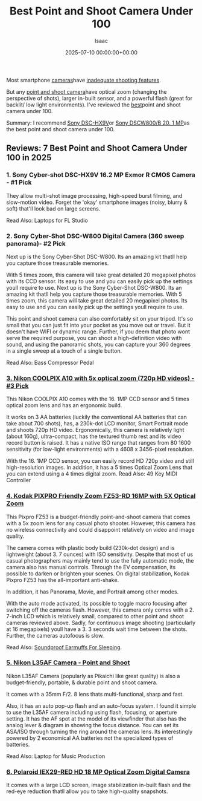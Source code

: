 ﻿---
title: Best Point and Shoot Camera Under 100
description: Most smartphone cameras have inadequate shooting features . But any point and shoot camera have optical zoom changing the perspective of shots, larger...
slug: /best-point-and-shoot-camera-under-100/
date: 2025-07-10 00:00:00+00:00
lastmod: 2025-07-10 00:00:00+03:00
author: Isaac
categories:
- Cameras
tags:
- cameras
- best
- point
layout: post
---

Most smartphone [cameras](https://pestpolicy.com/best-compact-cameras-under-300/)have [inadequate shooting features](https://www.cnet.com/news/10-ways-a-point-and-shoot-camera-beats-your-phones/).

But any [point and shoot camera](https://en.wikipedia.org/wiki/Point-and-shoot_camera)have optical zoom (changing the perspective of shots), larger in-built sensor, and a powerful flash (great for backlit/ low light environments). I've reviewed the [best](https://pestpolicy.com/best-drones-for-still-photography/)point and shoot camera under 100.

Summary: I recommend [Sony DSC-HX9V](https://www.amazon.com/dp/B004HYFX0C/?tag=p-policy-20)or [Sony DSCW800/B 20. 1 MP](https://www.amazon.com/dp/B00I8BIBCW/?tag=p-policy-20)as the best point and shoot camera under 100.

##  Reviews: 7 Best Point and Shoot Camera Under 100 in 2025

###  **1. Sony Cyber-shot DSC-HX9V 16.2 MP Exmor R CMOS Camera - #1 Pick**

They allow multi-shot image processing, high-speed burst filming, and slow-motion video. Forget the 'okay' smartphone images (noisy, blurry & soft) that'll look bad on large screens.

Read Also: Laptops for FL Studio

###  **2. Sony Cyber-Shot DSC-W800 Digital Camera (360 sweep panorama)- #2 Pick**

Next up is the Sony Cyber-Shot DSC-W800. Its an amazing kit thatll help you capture those treasurable memories.

With 5 times zoom, this camera will take great detailed 20 megapixel photos with its CCD sensor. Its easy to use and you can easily pick up the settings youll require to use. Next up is the Sony Cyber-Shot DSC-W800. Its an amazing kit thatll help you capture those treasurable memories. With 5 times zoom, this camera will take great detailed 20 megapixel photos. Its easy to use and you can easily pick up the settings youll require to use.

This point and shoot camera can also comfortably sit on your tripod. It's so small that you can just fit into your pocket as you move out or travel. But it doesn't have WIFI or dynamic range. Further, if you deem that photo wont serve the required purpose, you can shoot a high-definition video with sound, and using the panoramic shots, you can capture your 360 degrees in a single sweep at a touch of a single button.

Read Also: Bass Compressor Pedal

###  [3. Nikon COOLPIX A10 with 5x optical zoom (720p HD videos) - #3 Pick](https://www.amazon.com/dp/B01MRCWQRM/?tag=p-policy-20)

This Nikon COOLPIX A10 comes with the 16. 1MP CCD sensor and 5 times optical zoom lens and has an ergonomic build.

It works on 3 AA batteries (luckily the conventional AA batteries that can take about 700 shots), has, a 230k-dot LCD monitor, Smart Portrait mode and shoots 720p HD video. Ergonomically, this camera is relatively light (about 160g), ultra-compact, has the textured thumb rest and its video record button is raised. It has a native ISO range that ranges from 80 1600 sensitivity (for low-light environments) with a 4608 x 3456-pixel resolution.

With the 16. 1MP CCD sensor, you can easily record HD 720p video and still high-resolution images. In addition, it has a 5 times Optical Zoom Lens that you can extend using a 4 times digital zoom. Read Also: 49 Key MIDI Controller

###  [4. Kodak PIXPRO Friendly Zoom FZ53-RD 16MP with 5X Optical Zoom](https://www.amazon.com/dp/B019XLL4F6/?tag=p-policy-20)

This Pixpro FZ53 is a budget-friendly point-and-shoot camera that comes with a 5x zoom lens for any casual photo shooter. However, this camera has no wireless connectivity and could disappoint relatively on video and image quality.

The camera comes with plastic body build (230k-dot design) and is lightweight (about 3. 7 ounces) with ISO sensitivity. Despite that most of us casual photographers may mainly tend to use the fully automatic mode, the camera also has manual controls. Through the EV compensation, its possible to darken or brighten your scenes. On digital stabilization, Kodak Pixpro FZ53 has the all-important anti-shake.

In addition, it has Panorama, Movie, and Portrait among other modes.

With the auto mode activated, its possible to toggle macro focusing after switching off the cameras flash. However, this camera only comes with a 2. 7-inch LCD which is relatively small, compared to other point and shoot cameras reviewed above. Sadly, for continuous image shooting (particularly at 16 megapixels) youll have a 3. 3 seconds wait time between the shots. Further, the cameras autofocus is slow.

Read Also: [Soundproof Earmuffs For Sleeping](https://pestpolicy.com/best-soundproof-earmuffs-for-sleeping/).

###  [5. Nikon L35AF Camera - Point and Shoot](https://www.amazon.com/dp/B00YM6HJSY/?tag=p-policy-20)

Nikon L35AF Camera (popularly as Pikaichi like great quality) is also a budget-friendly, portable, & durable point and shoot camera.

It comes with a 35mm F/2. 8 lens thats multi-functional, sharp and fast.

Also, it has an auto pop-up flash and an auto-focus system. I found it simple to use the L35AF camera including using flash, focusing, or aperture setting. It has the AF spot at the model of its viewfinder that also has the analog lever & diagram in showing the focus distance. You can set its ASA/ISO through turning the ring around the cameras lens. Its interestingly powered by 2 economical AA batteries not the specialized types of batteries.

Read Also: Laptop for Music Production

###  [6. Polaroid IEX29-RED HD 18 MP Optical Zoom Digital Camera](https://www.amazon.com/dp/B0177QDN5I/?tag=p-policy-20)

It comes with a large LCD screen, image stabilization in-built flash and the red-eye reduction thatll allow you to take high-quality snapshots.

